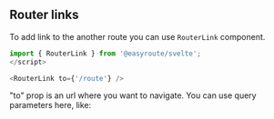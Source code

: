 ## Router links

To add link to the another route you can use `RouterLink` component.

```javascript
import { RouterLink } from '@easyroute/svelte';
</script>

<RouterLink to={'/route'} />
```
"to" prop is an url where you want to navigate. You can use query parameters here, like:
